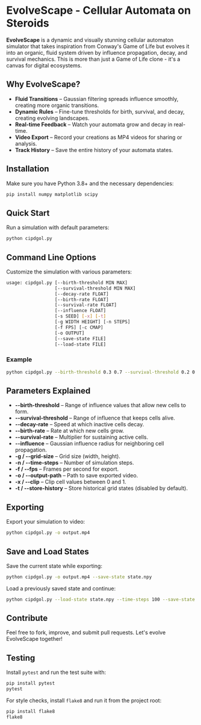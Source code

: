 # EvolveScape - Cellular Automata on Steroids

**EvolveScape** is a dynamic and visually stunning cellular automaton simulator that takes inspiration from Conway's Game of Life but evolves it into an organic, fluid system driven by influence propagation, decay, and survival mechanics. This is more than just a Game of Life clone - it's a canvas for digital ecosystems.

## Why EvolveScape?
- **Fluid Transitions** – Gaussian filtering spreads influence smoothly, creating more organic transitions.
- **Dynamic Rules** – Fine-tune thresholds for birth, survival, and decay, creating evolving landscapes.
- **Real-time Feedback** – Watch your automata grow and decay in real-time.
- **Video Export** – Record your creations as MP4 videos for sharing or analysis.
- **Track History** – Save the entire history of your automata states.

## Installation
Make sure you have Python 3.8+ and the necessary dependencies:

```bash
pip install numpy matplotlib scipy
```

## Quick Start
Run a simulation with default parameters:

```bash
python cipdgol.py
```

## Command Line Options
Customize the simulation with various parameters:

```bash
usage: cipdgol.py [--birth-threshold MIN MAX]
                  [--survival-threshold MIN MAX]
                  [--decay-rate FLOAT]
                  [--birth-rate FLOAT]
                  [--survival-rate FLOAT]
                  [--influence FLOAT]
                  [-s SEED] [-x] [-t]
                  [-g WIDTH HEIGHT] [-n STEPS]
                  [-f FPS] [-c CMAP]
                  [-o OUTPUT]
                  [--save-state FILE]
                  [--load-state FILE]
```

### Example
```bash
python cipdgol.py --birth-threshold 0.3 0.7 --survival-threshold 0.2 0.9 --time-steps 500 --fps 60 -g 1024 1024 -o simulation.mp4 --save-state final.npy
```

## Parameters Explained
- **--birth-threshold** – Range of influence values that allow new cells to form.
- **--survival-threshold** – Range of influence that keeps cells alive.
- **--decay-rate** – Speed at which inactive cells decay.
- **--birth-rate** – Rate at which new cells grow.
- **--survival-rate** – Multiplier for sustaining active cells.
- **--influence** – Gaussian influence radius for neighboring cell propagation.
- **-g / --grid-size** – Grid size (width, height).
- **-n / --time-steps** – Number of simulation steps.
- **-f / --fps** – Frames per second for export.
- **-o / --output-path** – Path to save exported video.
- **-x / --clip** – Clip cell values between 0 and 1.
- **-t / --store-history** – Store historical grid states (disabled by default).

## Exporting
Export your simulation to video:

```bash
python cipdgol.py -o output.mp4
```

## Save and Load States
Save the current state while exporting:
```bash
python cipdgol.py -o output.mp4 --save-state state.npy
```
Load a previously saved state and continue:
```bash
python cipdgol.py --load-state state.npy --time-steps 100 --save-state next.npy -o next.mp4
```

## Contribute
Feel free to fork, improve, and submit pull requests. Let's evolve EvolveScape together!

## Testing
Install `pytest` and run the test suite with:
```bash
pip install pytest
pytest
```

For style checks, install `flake8` and run it from the project root:
```bash
pip install flake8
flake8
```

